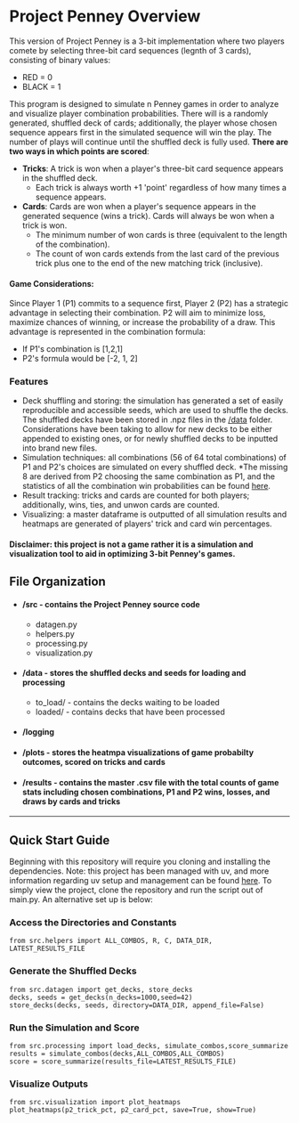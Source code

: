 # **Project Penney Overview**

This version of Project Penney is a 3-bit implementation where two players comete by selecting three-bit card sequences (legnth of 3 cards), consisting of binary values:
- RED = 0
- BLACK = 1

This program is designed to simulate n Penney games in order to analyze and visualize player combination probabilities. There will is a randomly generated, shuffled deck of cards; additionally, the player whose chosen sequence appears first in the simulated sequence will win the play. The number of plays will continue until the shuffled deck is fully used. **There are two ways in which points are scored**:
- **Tricks**: A trick is won when a player's three-bit card sequence appears in the shuffled deck.
    - Each trick is always worth +1 'point' regardless of how many times a sequence appears.
- **Cards**: Cards are won when a player's sequence appears in the generated sequence (wins a trick). Cards will always be won when a trick is won.
    - The minimum number of won cards is three (equivalent to the length of the combination).
    - The count of won cards extends from the last card of the previous trick plus one to the end of the new matching trick (inclusive).

#### Game Considerations:
Since Player 1 (P1) commits to a sequence first, Player 2 (P2) has a strategic advantage in selecting their combination. P2 will aim to minimize loss, maximize chances of winning, or increase the probability of a draw. This advantage is represented in the combination formula:
- If P1's combination is [1,2,1]
- P2's formula would be [-2, 1, 2]

### Features
- Deck shuffling and storing: the simulation has generated a set of easily reproducible and accessible seeds, which are used to shuffle the decks. The shuffled decks have been stored in .npz files in the [/data](https://github.com/mrsanford/Project-Penney/tree/main/data) folder. Considerations have been taking to allow for new decks to be either appended to existing ones, or for newly shuffled decks to be inputted into brand new files.
- Simulation techniques: all combinations (56 of 64 total combinations) of P1 and P2's choices are simulated on every shuffled deck. *The missing 8 are derived from P2 choosing the same combination as P1, and the statistics of all the combination win probabilities can be found [here](https://en.wikipedia.org/wiki/Penney%27s_game#/media/File:Penney_game_graphs.svg).
- Result tracking: tricks and cards are counted for both players; additionally, wins, ties, and unwon cards are counted.
- Visualizing: a master dataframe is outputted of all simulation results and heatmaps are generated of players' trick and card win percentages.

#### Disclaimer: this project is not a game rather it is a simulation and visualization tool to aid in optimizing 3-bit Penney's games. 

## File Organization
- #### /src - contains the Project Penney source code
    - datagen.py
    - helpers.py
    - processing.py
    - visualization.py
- #### /data - stores the shuffled decks and seeds for loading and processing
    - to_load/ - contains the decks waiting to be loaded
    - loaded/ - contains decks that have been processed
- #### /logging
- #### /plots - stores the heatmpa visualizations of game probabilty outcomes, scored on tricks and cards
- #### /results - contains the master .csv file with the total counts of game stats including chosen combinations, P1 and P2 wins, losses, and draws by cards and tricks

--- 

## **Quick Start Guide**
Beginning with this repository will require you cloning  and installing the dependencies. Note: this project has been managed with uv, and more information regarding uv setup and management can be found [here](https://docs.astral.sh/uv/getting-started/installation/). To simply view the project, clone the repository and run the script out of main.py. An alternative set up is below:

### Access the Directories and Constants
```
from src.helpers import ALL_COMBOS, R, C, DATA_DIR, LATEST_RESULTS_FILE
```
### Generate the Shuffled Decks
```
from src.datagen import get_decks, store_decks
decks, seeds = get_decks(n_decks=1000,seed=42)
store_decks(decks, seeds, directory=DATA_DIR, append_file=False)
```
### Run the Simulation and Score
```
from src.processing import load_decks, simulate_combos,score_summarize
results = simulate_combos(decks,ALL_COMBOS,ALL_COMBOS)
score = score_summarize(results_file=LATEST_RESULTS_FILE)
```
### Visualize Outputs
```
from src.visualization import plot_heatmaps
plot_heatmaps(p2_trick_pct, p2_card_pct, save=True, show=True)
```
